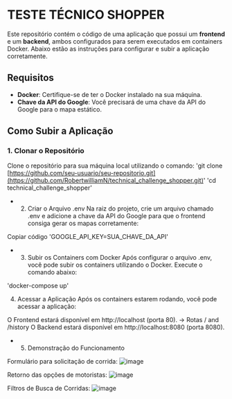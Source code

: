 # TESTE TÉCNICO SHOPPER

Este repositório contém o código de uma aplicação que possui um **frontend** e um **backend**, ambos configurados para serem executados em containers Docker. Abaixo estão as instruções para configurar e subir a aplicação corretamente.

## Requisitos

- **Docker**: Certifique-se de ter o Docker instalado na sua máquina.
- **Chave da API do Google**: Você precisará de uma chave da API do Google para o mapa estático.

## Como Subir a Aplicação

### 1. Clonar o Repositório

Clone o repositório para sua máquina local utilizando o comando:
'git clone [https://github.com/seu-usuario/seu-repositorio.git](https://github.com/RobertwilliamN/technical_challenge_shopper.git)'
'cd technical_challenge_shopper'

- 2. Criar o Arquivo .env 
Na raiz do projeto, crie um arquivo chamado .env e adicione a chave da API do Google para que o frontend consiga gerar os mapas corretamente:

Copiar código
'GOOGLE_API_KEY=SUA_CHAVE_DA_API'

- 3. Subir os Containers com Docker
Após configurar o arquivo .env, você pode subir os containers utilizando o Docker. Execute o comando abaixo:

'docker-compose up'

4. Acessar a Aplicação
Após os containers estarem rodando, você pode acessar a aplicação:

O Frontend estará disponível em http://localhost (porta 80). -> Rotas / and /history
O Backend estará disponível em http://localhost:8080 (porta 8080).

- 5. Demonstração do Funcionamento

Formulário para solicitação de corrida:
![image](https://github.com/user-attachments/assets/dc1ab0e5-af4a-42dd-aeb1-c58298535fbf)


Retorno das opções de motoristas:
![image](https://github.com/user-attachments/assets/f1b1d7b4-1985-46ed-b183-35086e60afae)

Filtros de Busca de Corridas:
![image](https://github.com/user-attachments/assets/0bb0edb4-69ce-4873-ad6d-415542ee002a)







